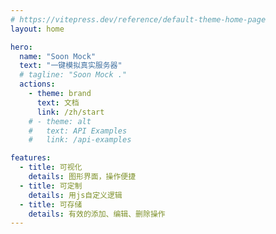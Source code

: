 ```yaml
---
# https://vitepress.dev/reference/default-theme-home-page
layout: home

hero:
  name: "Soon Mock"
  text: "一键模拟真实服务器"
  # tagline: "Soon Mock ."
  actions:
    - theme: brand
      text: 文档
      link: /zh/start
    # - theme: alt
    #   text: API Examples
    #   link: /api-examples

features:
  - title: 可视化
    details: 图形界面，操作便捷
  - title: 可定制
    details: 用js自定义逻辑
  - title: 可存储
    details: 有效的添加、编辑、删除操作
---
```

